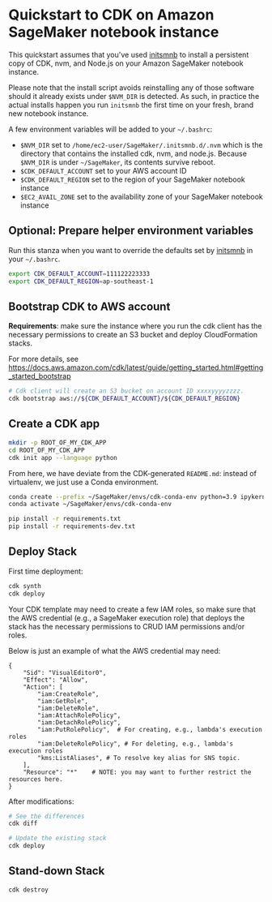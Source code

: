 # Quickstart to CDK on Amazon SageMaker notebook instance

This quickstart assumes that you've used
[initsmnb](https://github.com/aws-samples/amazon-sagemaker-notebook-instance-customization) to
install a persistent copy of CDK, nvm, and Node.js on your Amazon SageMaker notebook instance.

Please note that the install script avoids reinstalling any of those software should it already
exists under `$NVM_DIR` is detected. As such, in practice the actual installs happen you run
`initsmnb` the first time on your fresh, brand new notebook instance.

A few environment variables will be added to your `~/.bashrc`:

- `$NVM_DIR` set to `/home/ec2-user/SageMaker/.initsmnb.d/.nvm` which is the directory that contains
  the installed cdk, nvm, and node.js. Because `$NVM_DIR` is under `~/SageMaker`, its contents
  survive reboot.
- `$CDK_DEFAULT_ACCOUNT` set to your AWS account ID
- `$CDK_DEFAULT_REGION` set to the region of your SageMaker notebook instance
- `$EC2_AVAIL_ZONE` set to the availability zone of your SageMaker notebook instance

## Optional: Prepare helper environment variables

Run this stanza when you want to override the defaults set by
[initsmnb](https://github.com/aws-samples/amazon-sagemaker-notebook-instance-customization) in your
`~/.bashrc`.

```bash
export CDK_DEFAULT_ACCOUNT=111122223333
export CDK_DEFAULT_REGION=ap-southeast-1
```

## Bootstrap CDK to AWS account

**Requirements**: make sure the instance where you run the cdk client has the necessary permissions
to create an S3 bucket and deploy CloudFormation stacks.

For more details, see <https://docs.aws.amazon.com/cdk/latest/guide/getting_started.html#getting_started_bootstrap>

```bash
# Cdk client will create an S3 bucket on account ID xxxxyyyyzzzz.
cdk bootstrap aws://${CDK_DEFAULT_ACCOUNT}/${CDK_DEFAULT_REGION}
```

## Create a CDK app

```bash
mkdir -p ROOT_OF_MY_CDK_APP
cd ROOT_OF_MY_CDK_APP
cdk init app --language python
```

From here, we have deviate from the CDK-generated `README.md`: instead of virtualenv, we just use a
Conda environment.

```bash
conda create --prefix ~/SageMaker/envs/cdk-conda-env python=3.9 ipykernel
conda activate ~/SageMaker/envs/cdk-conda-env

pip install -r requirements.txt
pip install -r requirements-dev.txt
```

## Deploy Stack

First time deployment:

```bash
cdk synth
cdk deploy
```

Your CDK template may need to create a few IAM roles, so make sure that the AWS credential (e.g.,
a SageMaker execution role) that deploys the stack has the necessary permissions to CRUD IAM
permissions and/or roles.

Below is just an example of what the AWS credential may need:

```text
{
    "Sid": "VisualEditor0",
    "Effect": "Allow",
    "Action": [
        "iam:CreateRole",
        "iam:GetRole",
        "iam:DeleteRole",
        "iam:AttachRolePolicy",
        "iam:DetachRolePolicy",
        "iam:PutRolePolicy",  # For creating, e.g., lambda's execution roles
        "iam:DeleteRolePolicy", # For deleting, e.g., lambda's execution roles
        "kms:ListAliases", # To resolve key alias for SNS topic.
    ],
    "Resource": "*"    # NOTE: you may want to further restrict the resources here.
}
```

After modifications:

```bash
# See the differences
cdk diff

# Update the existing stack
cdk deploy
```

## Stand-down Stack

```bash
cdk destroy
```
